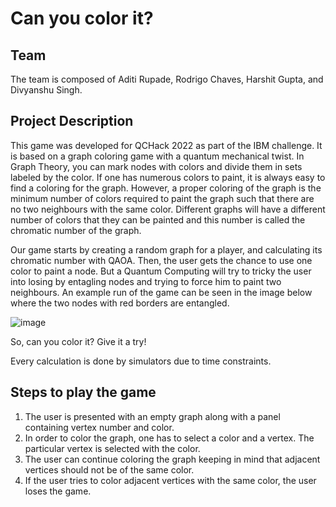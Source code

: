 # Can you color it?

## Team

The team is composed of Aditi Rupade, Rodrigo Chaves, Harshit Gupta, and Divyanshu Singh.

## Project Description

This game was developed for QCHack 2022 as part of the IBM challenge. It is based on a graph coloring game with a quantum
mechanical twist. In Graph Theory, you can mark nodes with colors and divide them in sets labeled by the color. If one has
numerous colors to paint, it is always easy to find a coloring for the graph. However, a proper coloring of the graph is
the minimum number of colors required to paint the graph such that there are no two neighbours with the same color. Different
graphs will have a different number of colors that they can be painted and this number is called the chromatic number of the graph.

Our game starts by creating a random graph for a player, and calculating its chromatic number with QAOA. Then, the user gets the
chance to use one color to paint a node. But a Quantum Computing will try to tricky the user into losing by entagling nodes 
and trying to force him to paint two neighbours. An example run of the game can be seen in the image below where the two nodes
with red borders are entangled.

![image](./Images/Example.png)

So, can you color it? Give it a try!

Every calculation is done by simulators due to time constraints.

## Steps to play the game

1. The user is presented with an empty graph along with a panel containing vertex number and color.
2. In order to color the graph, one has to select a color and a vertex. The particular vertex is selected with the color.
3. The user can continue coloring the graph keeping in mind that adjacent vertices should not be of the same color.
4. If the user tries to color adjacent vertices with the same color, the user loses the game.
